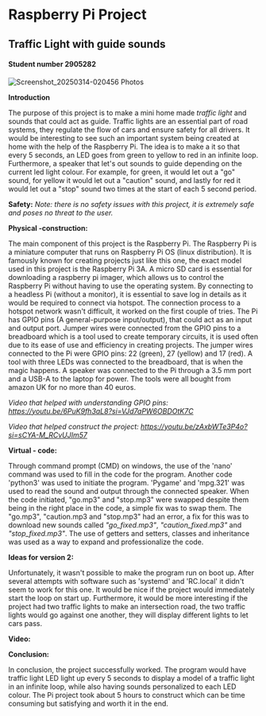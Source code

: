 # Raspberry Pi Project
## Traffic Light with guide sounds
#### Student number 2905282

![Screenshot_20250314-020456 Photos](https://github.com/user-attachments/assets/8f0f788e-9af8-40aa-9f3d-8b9f07ccf994)


**Introduction**

The purpose of this project is to make a mini home made *traffic light* and sounds that could act as guide. Traffic lights are an essential part of road systems, they regulate the flow of cars and ensure safety for all drivers. It would be interesting to see such an important system being created at home with the help of the Raspberry Pi. The idea is to make a it so that every 5 seconds, an LED goes from green to yellow to red in an infinite loop. Furthermore, a speaker that let's out sounds to guide depending on the current led light colour. For example, for green, it would let out a "go" sound, for yellow it would let out a "caution" sound, and lastly for red it would let out a "stop" sound two times at the start of each 5 second period. 


**Safety:**
*Note: there is no safety issues with this project, it is extremely safe and poses no threat to the user.*


**Physical -construction:**

The main component of this project is the Raspberry Pi. The Raspberry Pi is a miniature computer that runs on Raspberry Pi OS (linux distribution). It is famously known for creating projects just like this one, the exact model used in this project is the Raspberry Pi 3A. A micro SD card is essential for downloading a raspberry pi imager, which allows us to control the Raspberry Pi without having to use the operating system. By connecting to a headless Pi (without a monitor), it is essential to save log in details as it would be required to connect via hotspot. The connection process to a hotspot network wasn't difficult, it worked on the first couple of tries. The Pi has GPIO pins (A general-purpose input/output), that could act as an input and output port. Jumper wires were connected from the GPIO pins to a breadboard which is a tool used to create temporary circuits, it is used often due to its ease of use and efficiency in creating projects. The jumper wires connected to the Pi were GPIO pins: 22 (green), 27 (yellow) and 17 (red). A tool with three LEDs was connected to the breadboard, that is when the magic happens. A speaker was connected to the Pi through a 3.5 mm port and a USB-A to the laptop for power. The tools were all bought from amazon UK for no more than 40 euros.


*Video that helped with understanding GPIO pins: https://youtu.be/6PuK9fh3aL8?si=VJd7aPW6OBDOtK7C*

*Video that helped construct the project: https://youtu.be/zAxbWTe3P4o?si=sCYA-M_RCvUJIm57*


**Virtual - code:**

Through command prompt (CMD) on windows, the use of the 'nano' command was used to fill in the code for the program. Another code 'python3' was used to initiate the program. 'Pygame' and 'mpg.321' was used to read the sound and output through the connected speaker. When the code initiated, "go.mp3" and "stop.mp3" were swapped despite them being in the right place in the code, a simple fix was to swap them. The "go.mp3", "caution.mp3 and "stop.mp3" had an error, a fix for this was to download new sounds called *"go_fixed.mp3"*, *"caution_fixed.mp3"* and *"stop_fixed.mp3"*. The use of getters and setters, classes and inheritance was used as a way to expand and professionalize the code.


**Ideas for version 2:**

Unfortunately, it wasn't possible to make the program run on boot up. After several attempts with software such as 'systemd' and 'RC.local' it didn't seem to work for this one. It would be nice if the project would immediately start the loop on start up. Furthermore, it would be more interesting if the project had two traffic lights to make an intersection road, the two traffic lights would go against one another, they will display different lights to let cars pass. 



**Video:**



**Conclusion:**

In conclusion, the project successfully worked. The program would have traffic light LED light up every 5 seconds to display a model of a traffic light in an infinite loop, while also having sounds personalized to each LED colour. The Pi project took about 5 hours to construct which can be time consuming but satisfying and worth it in the end. 
